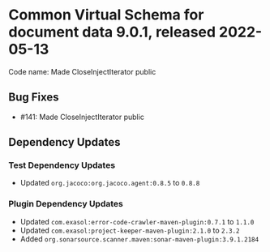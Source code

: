 # Common Virtual Schema for document data 9.0.1, released 2022-05-13

Code name: Made CloseInjectIterator public

## Bug Fixes

* #141: Made CloseInjectIterator public

## Dependency Updates

### Test Dependency Updates

* Updated `org.jacoco:org.jacoco.agent:0.8.5` to `0.8.8`

### Plugin Dependency Updates

* Updated `com.exasol:error-code-crawler-maven-plugin:0.7.1` to `1.1.0`
* Updated `com.exasol:project-keeper-maven-plugin:2.1.0` to `2.3.2`
* Added `org.sonarsource.scanner.maven:sonar-maven-plugin:3.9.1.2184`
